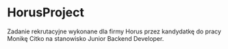 # HorusProject
Zadanie rekrutacyjne wykonane dla firmy Horus przez kandydatkę do pracy Monikę Citko na stanowisko Junior Backend Developer.
